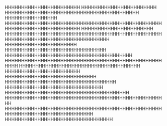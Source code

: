 HHHHHHHHHHHHHHHHHHHHHHH
HHHHHHHHHHHHHHHHHHHHHHH
HHHHHHHHHHHHHHHHHHHHHHHHHHHHHHHHHHHHHHHHH
HHHHHHHHHHHHHHHH
HHHHHHHHHHHHHHHHHHHHHHHHHHHHHHHHHHHHHHHHHHHHHHHHHHHHHHHHHHHHHHHHHHHHHHH
HHHHHHHHHHHHHHHHHHHHHH
HHHHHHHHHHHHHHHHHHHHHHHHHHHHHHHHHHHHHHHHHHHHHHHHHHHHHHHHHHHHHHHHHHHHHHHHHHHHHHHH
HHHHHHHHHHHHHHHHHHHHHH
HHHHHHHHHHHHHHHHHHHHHHHHHHHHHHH
HHHHHHHHHHHHHHHHHHHHHHHHHHHHHHHHHHHHHHH
HHHHHHHHHHHHHHHHHHHHHHHHHHHHHHHHHHHHHHHHHHHHHHHHHHHH
HHHHHHHHHHHHHHHHHHHHHHHHHHHHHHHHHHHHH
HHHHHHHHHHHHHHHHHHHHHHH
HHHHHHHHHHHHHHHHHHHHHHHHHHHH
HHHHHHHHHHHHHHHHHHHHHHHHHHHHHHHHHH
HHHHHHHHHHHHHHHHHHHHHHHHHHHHHH
HHHHHHHHHHHHHHHHHHHHHHHHHHHHHHHHHHHHHH
HHHHHHHHHHHHHHHHHHHHHHHHHHHHHHHHHHHHHHHHHHHHHHHHHH
HHHHHHHHHHHHHHHHHHHHHHHHHHHHHHHHHHHHHHHHHHHHHHHHHHHHHHHHHHHHHHHHHHHHHHHHHHH
HHHHHHHHHHHHHHHHHHHHHHHHHHHHHHHHH
